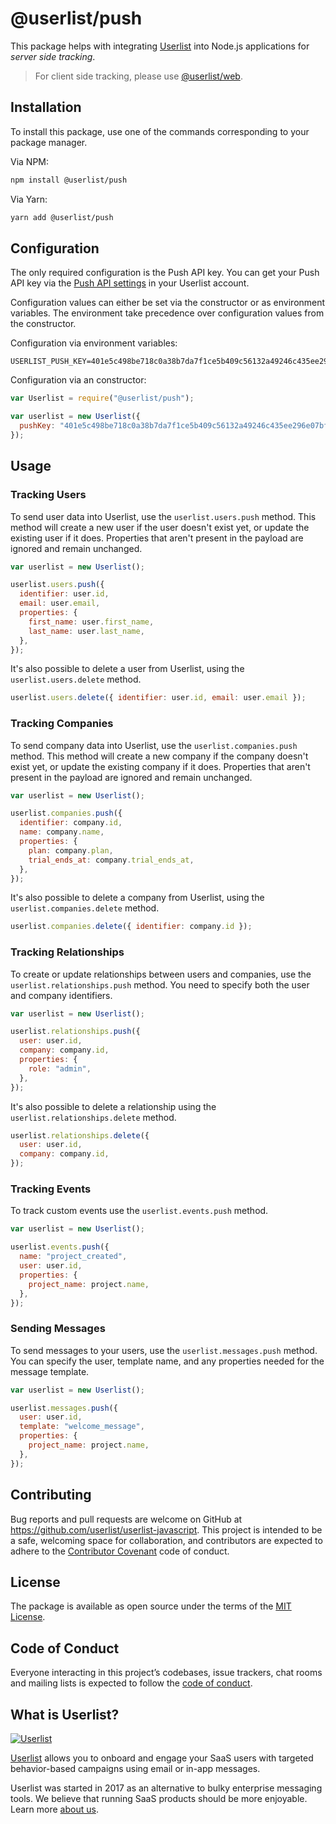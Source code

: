 # @userlist/push

This package helps with integrating [Userlist](http://userlist.com) into Node.js applications for _server side tracking_.

> For client side tracking, please use [@userlist/web](https://github.com/userlist/userlist-javascript/tree/master/packages/web).

## Installation

To install this package, use one of the commands corresponding to your package manager.

Via NPM:

```bash
npm install @userlist/push
```

Via Yarn:

```bash
yarn add @userlist/push
```

## Configuration

The only required configuration is the Push API key. You can get your Push API key via the [Push API settings](https://app.userlist.com/settings/push) in your Userlist account.

Configuration values can either be set via the constructor or as environment variables. The environment take precedence over configuration values from the constructor.

Configuration via environment variables:

```shell
USERLIST_PUSH_KEY=401e5c498be718c0a38b7da7f1ce5b409c56132a49246c435ee296e07bf2be39
```

Configuration via an constructor:

```javascript
var Userlist = require("@userlist/push");

var userlist = new Userlist({
  pushKey: "401e5c498be718c0a38b7da7f1ce5b409c56132a49246c435ee296e07bf2be39",
});
```

## Usage

### Tracking Users

To send user data into Userlist, use the `userlist.users.push` method. This method will create a new user if the user doesn't exist yet, or update the existing user if it does. Properties that aren't present in the payload are ignored and remain unchanged.

```javascript
var userlist = new Userlist();

userlist.users.push({
  identifier: user.id,
  email: user.email,
  properties: {
    first_name: user.first_name,
    last_name: user.last_name,
  },
});
```

It's also possible to delete a user from Userlist, using the `userlist.users.delete` method.

```javascript
userlist.users.delete({ identifier: user.id, email: user.email });
```

### Tracking Companies

To send company data into Userlist, use the `userlist.companies.push` method. This method will create a new company if the company doesn't exist yet, or update the existing company if it does. Properties that aren't present in the payload are ignored and remain unchanged.

```javascript
var userlist = new Userlist();

userlist.companies.push({
  identifier: company.id,
  name: company.name,
  properties: {
    plan: company.plan,
    trial_ends_at: company.trial_ends_at,
  },
});
```

It's also possible to delete a company from Userlist, using the `userlist.companies.delete` method.

```javascript
userlist.companies.delete({ identifier: company.id });
```

### Tracking Relationships

To create or update relationships between users and companies, use the `userlist.relationships.push` method. You need to specify both the user and company identifiers.

```javascript
var userlist = new Userlist();

userlist.relationships.push({
  user: user.id,
  company: company.id,
  properties: {
    role: "admin",
  },
});
```

It's also possible to delete a relationship using the `userlist.relationships.delete` method.

```javascript
userlist.relationships.delete({
  user: user.id,
  company: company.id,
});
```

### Tracking Events

To track custom events use the `userlist.events.push` method.

```javascript
var userlist = new Userlist();

userlist.events.push({
  name: "project_created",
  user: user.id,
  properties: {
    project_name: project.name,
  },
});
```

### Sending Messages

To send messages to your users, use the `userlist.messages.push` method. You can specify the user, template name, and any properties needed for the message template.

```javascript
var userlist = new Userlist();

userlist.messages.push({
  user: user.id,
  template: "welcome_message",
  properties: {
    project_name: project.name,
  },
});
```

## Contributing

Bug reports and pull requests are welcome on GitHub at https://github.com/userlist/userlist-javascript. This project is intended to be a safe, welcoming space for collaboration, and contributors are expected to adhere to the [Contributor Covenant](http://contributor-covenant.org) code of conduct.

## License

The package is available as open source under the terms of the [MIT License](https://opensource.org/licenses/MIT).

## Code of Conduct

Everyone interacting in this project’s codebases, issue trackers, chat rooms and mailing lists is expected to follow the [code of conduct](https://github.com/userlist/userlist-javascript/blob/master/CODE_OF_CONDUCT.md).

## What is Userlist?

[![Userlist](https://userlist.com/images/external/userlist-logo-github.svg)](https://userlist.com/)

[Userlist](https://userlist.com/) allows you to onboard and engage your SaaS users with targeted behavior-based campaigns using email or in-app messages.

Userlist was started in 2017 as an alternative to bulky enterprise messaging tools. We believe that running SaaS products should be more enjoyable. Learn more [about us](https://userlist.com/about-us/).
